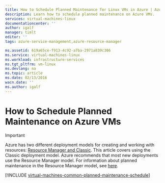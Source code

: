 ```yaml
---
title: How to Schedule Planned Maintenance for Linux VMs in Azure | Azure
description: Learn how to schedule planned maintenance on Azure VMs.
services: virtual-machines-linux
documentationcenter: ''
author: igalf
manager: timlt
editor: ''
tags: azure-service-management,azure-resource-manager

ms.assetid: 619a65ce-f913-4c92-a7ba-2971a839c306
ms.service: virtual-machines-linux
ms.workload: infrastructure-services
ms.tgt_pltfrm: vm-linux
ms.devlang: na
ms.topic: article
ms.date: 02/13/2016
wacn.date: ''
ms.author: igalf
---
```


# How to Schedule Planned Maintenance on Azure VMs
> [!IMPORTANT] 
> Azure has two different deployment models for creating and working with resources: [Resource Manager and Classic](../azure-resource-manager/resource-manager-deployment-model.md). This article covers using the Classic deployment model. Azure recommends that most new deployments use the Resource Manager model. For information about planned maintenance in the Resource Manager model, see [here](./virtual-machines-linux-planned-maintenance.md).

[!INCLUDE [virtual-machines-common-planned-maintenance-schedule](../../includes/virtual-machines-common-planned-maintenance-schedule.md)]
